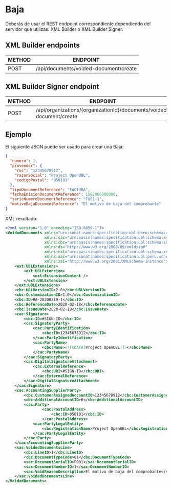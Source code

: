 # Baja
Deberás de usar el REST endpoint correspondiente dependiendo del servidor que utilizas: XML Builder o XML Builder Signer.

## XML Builder endpoints
| METHOD    | ENDPOINT                              |
| --------- | --------------------------------------|
| POST      | /api/documents/voided-document/create |

## XML Builder Signer endpoint

| METHOD    | ENDPOINT                                                              |
| --------- | ----------------------------------------------------------------------|
| POST      | /api/organizations/{organizationId}/documents/voided-document/create  |

## Ejemplo
El siguiente JSON puede ser usado para crear una Baja:

```json
{
  "numero": 1,
  "proveedor": {
    "ruc": "12345678912",
    "razonSocial": "Project OpenUBL",
    "codigoPostal": "050101"
  },
  "tipoDocumentReference": "FACTURA",
  "fechaEmisionDocumentReference": 1582066800000,
  "serieNumeroDocumentReference": "F001-1",
  "motivoBajaDocumentReference": "El motivo de baja del comprobante"
}
```

XML resultado:

```xml
<?xml version="1.0" encoding="ISO-8859-1"?>
<VoidedDocuments xmlns="urn:sunat:names:specification:ubl:peru:schema:xsd:VoidedDocuments-1"
                 xmlns:cac="urn:oasis:names:specification:ubl:schema:xsd:CommonAggregateComponents-2"
                 xmlns:cbc="urn:oasis:names:specification:ubl:schema:xsd:CommonBasicComponents-2"
                 xmlns:ds="http://www.w3.org/2000/09/xmldsig#"
                 xmlns:ext="urn:oasis:names:specification:ubl:schema:xsd:CommonExtensionComponents-2"
                 xmlns:sac="urn:sunat:names:specification:ubl:peru:schema:xsd:SunatAggregateComponents-1"
                 xmlns:xsi="http://www.w3.org/2001/XMLSchema-instance">
    <ext:UBLExtensions>
        <ext:UBLExtension>
            <ext:ExtensionContent />
        </ext:UBLExtension>
    </ext:UBLExtensions>
    <cbc:UBLVersionID>2.0</cbc:UBLVersionID>
    <cbc:CustomizationID>1.0</cbc:CustomizationID>
    <cbc:ID>RA-20200219-1</cbc:ID>
    <cbc:ReferenceDate>2020-02-18</cbc:ReferenceDate>
    <cbc:IssueDate>2020-02-19</cbc:IssueDate>
    <cac:Signature>
        <cbc:ID>#SIGN-ID</cbc:ID>
        <cac:SignatoryParty>
            <cac:PartyIdentification>
                <cbc:ID>12345678912</cbc:ID>
            </cac:PartyIdentification>
            <cac:PartyName>
                <cbc:Name><![CDATA[Project OpenUBL]]></cbc:Name>
            </cac:PartyName>
        </cac:SignatoryParty>
        <cac:DigitalSignatureAttachment>
            <cac:ExternalReference>
                <cbc:URI>#SIGN-ID</cbc:URI>
            </cac:ExternalReference>
        </cac:DigitalSignatureAttachment>
    </cac:Signature>
    <cac:AccountingSupplierParty>
        <cbc:CustomerAssignedAccountID>12345678912</cbc:CustomerAssignedAccountID>
        <cbc:AdditionalAccountID>6</cbc:AdditionalAccountID>
        <cac:Party>
                <cac:PostalAddress>
                    <cbc:ID>050101</cbc:ID>
                </cac:PostalAddress>
            <cac:PartyLegalEntity>
                <cbc:RegistrationName>Project OpenUBL</cbc:RegistrationName>
            </cac:PartyLegalEntity>
        </cac:Party>
    </cac:AccountingSupplierParty>
    <sac:VoidedDocumentsLine>
        <cbc:LineID>1</cbc:LineID>
        <cbc:DocumentTypeCode>01</cbc:DocumentTypeCode>
        <sac:DocumentSerialID>F001</sac:DocumentSerialID>
        <sac:DocumentNumberID>1</sac:DocumentNumberID>
        <sac:VoidReasonDescription>El motivo de baja del comprobante</sac:VoidReasonDescription>
    </sac:VoidedDocumentsLine>
</VoidedDocuments>
```
